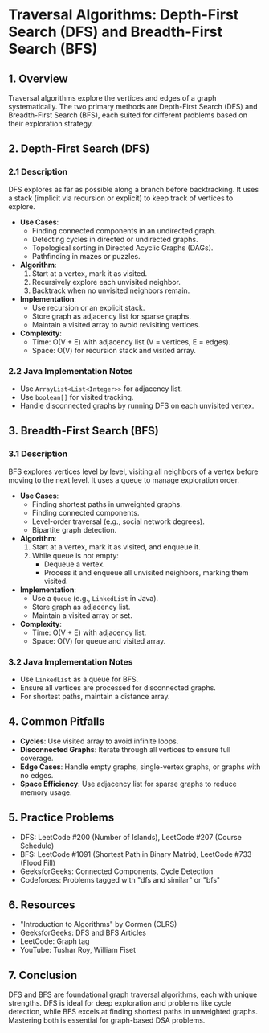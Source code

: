 # Traversal Algorithms: Depth-First Search (DFS) and Breadth-First Search (BFS)

## 1. Overview
Traversal algorithms explore the vertices and edges of a graph systematically. The two primary methods are Depth-First Search (DFS) and Breadth-First Search (BFS), each suited for different problems based on their exploration strategy.

## 2. Depth-First Search (DFS)
### 2.1 Description
DFS explores as far as possible along a branch before backtracking. It uses a stack (implicit via recursion or explicit) to keep track of vertices to explore.

- **Use Cases**:
  - Finding connected components in an undirected graph.
  - Detecting cycles in directed or undirected graphs.
  - Topological sorting in Directed Acyclic Graphs (DAGs).
  - Pathfinding in mazes or puzzles.
- **Algorithm**:
  1. Start at a vertex, mark it as visited.
  2. Recursively explore each unvisited neighbor.
  3. Backtrack when no unvisited neighbors remain.
- **Implementation**:
  - Use recursion or an explicit stack.
  - Store graph as adjacency list for sparse graphs.
  - Maintain a visited array to avoid revisiting vertices.
- **Complexity**:
  - Time: O(V + E) with adjacency list (V = vertices, E = edges).
  - Space: O(V) for recursion stack and visited array.

### 2.2 Java Implementation Notes
- Use `ArrayList<List<Integer>>` for adjacency list.
- Use `boolean[]` for visited tracking.
- Handle disconnected graphs by running DFS on each unvisited vertex.

## 3. Breadth-First Search (BFS)
### 3.1 Description
BFS explores vertices level by level, visiting all neighbors of a vertex before moving to the next level. It uses a queue to manage exploration order.

- **Use Cases**:
  - Finding shortest paths in unweighted graphs.
  - Finding connected components.
  - Level-order traversal (e.g., social network degrees).
  - Bipartite graph detection.
- **Algorithm**:
  1. Start at a vertex, mark it as visited, and enqueue it.
  2. While queue is not empty:
     - Dequeue a vertex.
     - Process it and enqueue all unvisited neighbors, marking them visited.
- **Implementation**:
  - Use a `Queue` (e.g., `LinkedList` in Java).
  - Store graph as adjacency list.
  - Maintain a visited array or set.
- **Complexity**:
  - Time: O(V + E) with adjacency list.
  - Space: O(V) for queue and visited array.

### 3.2 Java Implementation Notes
- Use `LinkedList` as a queue for BFS.
- Ensure all vertices are processed for disconnected graphs.
- For shortest paths, maintain a distance array.

## 4. Common Pitfalls
- **Cycles**: Use visited array to avoid infinite loops.
- **Disconnected Graphs**: Iterate through all vertices to ensure full coverage.
- **Edge Cases**: Handle empty graphs, single-vertex graphs, or graphs with no edges.
- **Space Efficiency**: Use adjacency list for sparse graphs to reduce memory usage.

## 5. Practice Problems
- DFS: LeetCode #200 (Number of Islands), LeetCode #207 (Course Schedule)
- BFS: LeetCode #1091 (Shortest Path in Binary Matrix), LeetCode #733 (Flood Fill)
- GeeksforGeeks: Connected Components, Cycle Detection
- Codeforces: Problems tagged with "dfs and similar" or "bfs"

## 6. Resources
- "Introduction to Algorithms" by Cormen (CLRS)
- GeeksforGeeks: DFS and BFS Articles
- LeetCode: Graph tag
- YouTube: Tushar Roy, William Fiset

## 7. Conclusion
DFS and BFS are foundational graph traversal algorithms, each with unique strengths. DFS is ideal for deep exploration and problems like cycle detection, while BFS excels at finding shortest paths in unweighted graphs. Mastering both is essential for graph-based DSA problems.